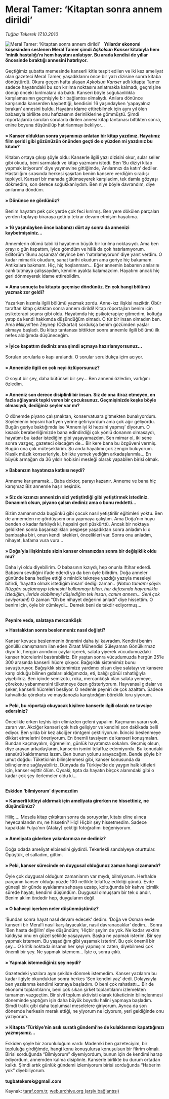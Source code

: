 # Meral Tamer: ‘Kitaptan sonra annem dirildi’

*Tuğba Tekerek 17.10.2010*

<div class="yazi"><img align="left" alt="Meral Tamer: ‘Kitaptan sonra annem dirildi’" border="0" src="http://www.taraf.com.tr/fotoraflar/makaleler/meral-tamer-kitaptan-sonra-annem-dirildi_3729_orijinal.jpg" style="border-right-width:10px; border-color:#FFFFFF"/><p><b>Yıllardır ekonomi köşesinden seslenen Meral Tamer şimdi <i>Aşkolsun Kanser</i> kitabıyla hem ‘minik hastalığı’nı hem hayatını anlatıyor. Bu arada kendisi de yıllar öncesinde bıraktığı annesini hatırlıyor.</b>   <br/><br/>Geçtiğimiz şubatta memesinde kanserli kitle tespit edilen ve iki kez ameliyat olan gazeteci Meral Tamer, yaşadıklarını önce bir yazı dizisine sonra kitaba dönüştürdü. Okura geçen hafta ulaşan <i>Aşkolsun Kanser</i> adlı kitapta Tamer sadece hayatındaki bu son kırılma noktasını anlatmakla kalmadı, geçmişine dönüp önceki kırılmalara da baktı. Kanseri böyle soğukanlılıkla karşılamasının geçmişiyle bir bağlantısı olmalıydı. Anılara dönünce karşısında kanserden kaybettiği, kendisini 16 yaşındayken ‘yapayalnız bırakan’ annesini buldu. Hayatını idame ettirebilmek için aynı yıl ölen babasıyla birlikte onu hafızasının derinliklerine gömmüştü. Şimdi röportajlarda sorulan sorularla dirilen annesi kitap tantanası bittikten sonra, enine boyuna düşünülüp hatırlanmayı bekliyor... <b><br/><br/>» Kanser olduktan sonra yaşamınızı anlatan bir kitap yazdınız. Hayatınız film şeridi gibi gözünüzün önünden geçti de o yüzden mi yazdınız bu kitabı?</b> <br/><br/>Kitabın ortaya çıkışı şöyle oldu: Kanserle ilgili yazı dizisini okur, sular seller gibi okudu, beni sarmaladı ve kitap yazmamı istedi. Ben ‘Bu diziyi kitap yapmak istiyorum’ diye yayınevine gittiğimde, ‘Anılarınızı da katın’ dediler. Hastalığım sırasında herkesi şaşırtan benim kansere verdiğim sıradışı tepkiydi. Kanseri bir manada gülümseyerek karşıladım, tek damla gözyaşı dökmedim, son derece soğukkanlıydım. Ben niye böyle davrandım, diye anılarıma döndüm. <b><br/><br/>» Dönünce ne gördünüz?</b> <br/><br/>Benim hayatım pek çok yerde çok feci kırılmış. Ben yere dökülen parçaları yerden toplayıp biraraya getirip tekrar devam etmişim hayatıma. <b><br/><br/>» 16 yaşındayken önce babanızı dört ay sonra da annenizi kaybetmişsiniz...</b> <br/><br/>Annemlerin ölümü tabii ki hayatımın büyük bir kırılma noktasıydı. Ama ben orayı o gün kapattım, iyice gömdüm ve hâlâ da çok hatırlamıyorum. Editörüm ‘Bunu açsanıza’ deyince ben ‘hatırlamıyorum’ diye yanıt verdim. O kadar mimarlık okudum, sanat tarihi okudum ama geriye hiç bakamam. Antikalara bakmam. Hiç, hiç hoşlanmam... Eğer annemin babamın anılarını canlı tutmaya çalışsaydım, kendim ayakta kalamazdım. Hayatımı ancak hiç geri dönmeyerek idame ettirebildim. <b><br/><br/>» Ama sonuçta bu kitapta geçmişe döndünüz. En çok hangi bölümü yazmak zor geldi?</b> <br/><br/>Yazarken kızımla ilgili bölümü yazmak zordu. Anne-kız ilişkisi naziktir. Öbür taraftan kitap çıktıktan sonra annem dirildi! Kitap röportajları benim için psikoterapi seansı gibi oldu. Hayatımda hiç psikoterapiye gitmedim, koltuğa yatıp da kendi hakkımda düşündüğüm olmadı. O tür bir insan olmadım ben. Ama <i>Milliyet</i>’ten Zeynep (Özkartal) sordukça benim gözümden yaşlar akmaya başladı. Bu kitap tantanası bittikten sonra annemle ilgili bölümü ilk nefes aldığımda düşüneceğim. <b><br/><br/>» İyice kapattım dediniz ama şimdi açmaya hazırlanıyorsunuz...</b> <br/><br/>Sorulan sorularla o kapı aralandı. O sorular soruldukça içim acıyor. <b><br/><br/>» Annenizle ilgili en çok neyi özlüyorsunuz?</b> <br/><br/>O soyut bir şey, daha bütünsel bir şey... Ben annemi özledim, varlığını özledim. <b><br/><br/>» Anneniz son derece disiplinli bir insan. Siz de ona itiraz etmeyen, en fazla ağlayarak tepki veren bir çocuksunuz. Geçmişinizde keşke böyle olmasıydı, dediğiniz şeyler var mı?</b> <br/><br/>O dönemde piyano çalışmaktan, konservatuara gitmekten bunalıyordum. Söylenenin hepsini harfiyen yerine getiriyordum ama çok ağır geliyordu. Bugün geriye baktığımda ise ‘Annem iyi ki hepsini yapmış’ diyorum. O kısacık beraberliğimizde bana edindirdiği çok yönlü donanım olmasaydı, hayatımı bu kadar istediğim gibi yaşayamazdım. Sen mimar ol, iki sene sonra vazgeç, gazeteci olacağım de... Bir kere bana bu özgüveni vermiş. Bugün ona çok müteşekkirim. Şu anda hayatımı çok zengin buluyorum. Klasik müzik konserleriyle, birlikte yemek yediğim arkadaşlarımla... En büyük armağan da 36 yıldır hobisini mesleği olarak yapabilen birisi olmak. <b><br/><br/>» Babanızın hayatınıza katkısı neydi?</b> <br/><br/>Anneme karışmamak... Baba doktor, parayı kazanır. Anneme ve bana hiç karışmaz Biz annemle haşır neşirdik. <b><br/><br/>» Siz de kızınızı annenizin sizi yetiştirdiği gibi yetiştirmek istediniz. Donanımlı olsun, piyano çalsın dediniz ama o bunu reddetti...</b> <br/><br/>Bizim zamanımızda bugünkü gibi çocuk nasıl yetiştirilir eğitimleri yoktu. Ben de annemden ne gördüysem onu yapmaya çalıştım. Ama Doğa’nın huyu benden o kadar farklıydı ki, hepsini geri püskürttü. Ancak bir noktaya geldikten sonra başarısızlıkları peşpeşe yaşadıktan sonra anladım ki o bambaşka biri, onun kendi istekleri, öncelikleri var. Sonra onu anladım, nihayet, kafama vura vura... <b><br/><br/>» Doğa’yla ilişkinizde sizin kanser olmanızdan sonra bir değişiklik oldu mu?</b> <br/><br/>Daha iyi oldu diyebilirim. O babasının kızıydı, hep onunla iftihar ederdi. Babasını sevdiğini ifade ederdi ya da ben öyle bilirdim. Doğa anneler gününde bana hediye ettiği o minicik tekneye yazdığı yazıyla meseleyi bitirdi, ‘hayatta olmak istediğim insan’ dediği zaman.. (<i>Notun tamamı şöyle: Rüzgârı suçlamayıp teknesini kullanmayı bilen, her defasında hayranlıkla izlediğim, ileride olabilmeyi düşlediğim tek insan, canım annem... Seni çok seviyorum</i>!) O zaman “Oh be nihayet değerimi anladı” diye hissettim. O benim için, öyle bir cümleydi... Demek beni de takdir ediyormuş...     <br/></p>
<p><b><br/>Peynire veda, salataya mercanköşk</b> <b> </b>   <b><br/></b></p>
<p><b>» Hastalıktan sonra beslenmeniz nasıl değişti?</b> <br/><br/>Kanser kovucu beslenmenin önemini daha iyi kavradım. Kendini benim gönüllü danışmanım ilan eden Ziraat Mühendisi Süleyaman Gönülkırmaz diyor ki, hergün arındırıcı çaylar içerek, salata yiyerek vücudumuzdaki kanser hücrelerini bastırabiliriz. Bir yaştan sonra vücudumuzda hergün 25’le 300 arasında kanserli hücre çıkıyor. Bağışıklık sistemimiz bunu savuşturuyor. Bağışıklık sistemimize yardımcı olsun diye salatayı ve kansere karşı olduğu bilinen gıdaları aldığımızda, eti, balığı gönül rahatlığıyla yiyebiliriz. Ben içinde semizotu, roka, mercanköşk olan salata yemeye, çörekotu yabanmersini tüketmeye özen gösteriyorum. Hayvansal gıdalar ve şeker, kanserli hücreleri besliyor. O nedenle peyniri de çok azalttım. Sadece kahvaltıda çörekotu ve maydanozla karıştırdığım böreklik loru yiyorum. <b><br/><br/>» Peki, bu röportajı okuyacak kişilere kanserle ilgili olarak ne tavsiye edersiniz?</b> <br/><br/>Öncelikle erken teşhis için elimizden geleni yapalım. Kaçmanın yararı yok, zararı var. Akciğer kanseri çok hızlı gelişiyor ve kendini son dakikada belli ediyor. Ben yılda bir kez akciğer röntgeni çektiriyorum. İkincisi beslenmeye dikkat etmelerini öneriyorum. En önemli tavsiyem de kanseri konuşmaları. Bundan kaçmayalım, öğrenelim, günlük hayatımıza sokalım. Geçmiş olsun, diye arayan arkadaşlarım, kanserin ismini telaffuz edemiyordu. Bu konudaki sansürü kaldırmamız lazım. Ben bunun yolunu arayacağım. Bende şöyle bir umut doğdu: Tüketicinin bilinçlenmesi gibi, kanser konusunda da bilinçlenme sağlayabiliriz. Dünyada da Türkiye’de de yaygın halk kitleleri için, kanser eşittir ölüm. Oysaki, tıpta da hayatın birçok alanındaki gibi o kadar çok şey ilerlemeler oldu ki...     <br/></p>
<p><b><br/>Eskiden ‘bilmiyorum’ diyemezdim</b> <b> </b>   <b><br/></b></p>
<p><b>» Kanserli kitleyi aldırmak için ameliyata girerken ne hissettiniz, ne düşündünüz?</b> <br/><br/>Hiiiç.... Mesela kitap çıktıktan sonra da soruyorlar, kitabı eline alınca heyecanlandın mı, ne hissetin? Hiç! Hiçbir şey hissetmedim. Sadece kapaktaki Fulya’nın (Atalay) çektiği fotoğrafımı beğeniyorum. <b><br/><br/>» Ameliyata giderken yakınlarınıza ne dediniz?</b> <br/><br/>Doğa odada ameliyat elbisesini giydirdi. Tekerlekli sandalyeye oturttular. Öpüştük, el salladım, gittim. <b><br/><br/>» Peki, kanser sürecinde en duygusal olduğunuz zaman hangi zamandı?</b> <br/><br/>Öyle çok duygusal olduğum zamanlarım var mıydı, bilmiyorum. Herhalde parçanın kanser olduğu yüzde 100 netlikle telaffuz edildiği gündü. Evde güneşli bir günde ayaklarımı sehpaya uzatıp, koltuğumda bir kahve içimlik sürede hayatı, kendimi düşündüm. Duygusal olmuşsam bir tek o andır. Benim aklım öndedir hep, duygularım değil. <b><br/><br/>» O kahveyi içerken neler düşünmüştünüz? </b><br/><br/>‘Bundan sonra hayat nasıl devam edecek’ dedim. ‘Doğa ve Osman evde kanserli bir Meral’i nasıl karşılayacaklar, nasıl davranacaklar’ dedim... Sonra ‘Ben hasta değilim’ diye düşündüm; ‘Hiçbir şeyim de yok. Ne kadar vaktim kaldıysa onu en güzel şekilde yaşayayım. Başka ne yapmak isterim. Bir şey yapmak istemem. Bu yaşadığım gibi yaşamak isterim’. Bu çok önemli bir şey... O kritik noktada insanın her şeyi yapmışım zaten, diyebilmesi çok önemli bir şey. Ne yapmak istemem... İşte o, sonra çıktı. <b><br/><br/>» Yapmak istemediğiniz şey neydi?</b> <br/><br/>Gazetedeki yazılara aynı şekilde dönmek istemedim. Kanser yazılarım bu kadar ilgiyle okunduktan sonra herkes ‘Sen kendini yaz’ dedi. Dolayısıyla ben yazılarıma kendimi katmaya başladım. O beni çok rahatlattı... Bir de ekonomi toplantılarını, beni çok sıkan şirket toplantılarını izlemekten tamamen vazgeçtim. Bir sivil toplum aktivisti olarak tüketicinin bilinçlenmesi döneminde yaptığım işin daha büyük boyutlu halini yapmaya başladım. Şimdi trafik gibi daha toplumsal meselelere giriyorum. Ayrıca da son dönemde herkesin merak ettiği, ne yiyorum ne içiyorum, yeri geldiğinde onu yazıyorum. <b><br/><br/>» Kitapta ‘Türkiye’nin asık suratlı gündemi’ne de kulaklarınızı kapattığınızı yazmışsınız...</b> <br/><br/>Eskiden şöyle bir zorunluluğum vardı: Mademki ben gazeteciyim, bir topluluğa girdiğimde, hangi konu konuşulursa konuşulsun bir fikrim olmalı. Birisi sorduğunda “Bilmiyorum” diyemiyordum, bunun için de kendimi harap ediyordum, annemden kalma disiplinle. Kanserle birlikte bu durum ortadan kalktı. Şimdi artık günlük gündemi izlemiyorum birisi sorduğunda “Haberim yok” diyebiliyorum. <b><br/><br/>tugbatekerek@gmail.com</b></p></div>

Kaynak: [taraf.com.tr](http://www.taraf.com.tr:80/tugba-tekerek/makale-meral-tamer-kitaptan-sonra-annem-dirildi.htm), [web.archive.org (arşiv bağlantısı)](http://web.archive.org/web/20101018193933/http://www.taraf.com.tr:80/tugba-tekerek/makale-meral-tamer-kitaptan-sonra-annem-dirildi.htm)
